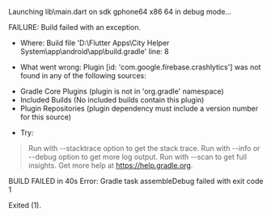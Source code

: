 Launching lib\main.dart on sdk gphone64 x86 64 in debug mode...

FAILURE: Build failed with an exception.

* Where:
Build file 'D:\Flutter Apps\City Helper System\app\android\app\build.gradle' line: 8

* What went wrong:
Plugin [id: 'com.google.firebase.crashlytics'] was not found in any of the following sources:

- Gradle Core Plugins (plugin is not in 'org.gradle' namespace)
- Included Builds (No included builds contain this plugin)
- Plugin Repositories (plugin dependency must include a version number for this source)

* Try:
> Run with --stacktrace option to get the stack trace.
> Run with --info or --debug option to get more log output.
> Run with --scan to get full insights.
> Get more help at https://help.gradle.org.

BUILD FAILED in 40s
Error: Gradle task assembleDebug failed with exit code 1

Exited (1).